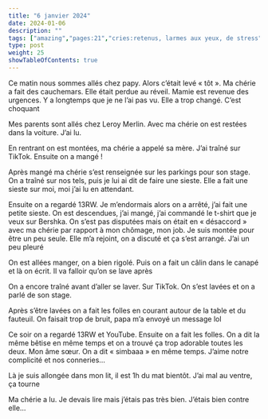 ```yaml
---
title: "6 janvier 2024"
date: 2024-01-06
description: ""
tags: ["amazing","pages:21","cries:retenus, larmes aux yeux, de stress"]
type: post
weight: 25
showTableOfContents: true
---
```


Ce matin nous sommes allés chez papy. Alors c’était levé « tôt ». Ma chérie a fait des cauchemars. Elle était perdue au réveil. Mamie est revenue des urgences. Y a longtemps que je ne l’ai pas vu. Elle a trop changé. C’est choquant 

Mes parents sont allés chez Leroy Merlin. Avec ma chérie on est restées dans la voiture. J’ai lu. 

En rentrant on est montées, ma chérie a appelé sa mère. J’ai traîné sur TikTok. Ensuite on a mangé !

Après mangé ma chérie s’est renseignée sur les parkings pour son stage. On a traîné sur nos tels, puis je lui ai dit de faire une sieste. Elle a fait une sieste sur moi, moi j’ai lu en attendant. 

Ensuite on a regardé 13RW. Je m’endormais alors on a arrêté, j’ai fait une petite sieste. On est descendues, j’ai mangé, j’ai commandé le t-shirt que je veux sur Bershka. On s’est pas disputées mais on était en « désaccord » avec ma chérie par rapport à mon chômage, mon job. Je suis montée pour être un peu seule. Elle m’a rejoint, on a discuté et ça s’est arrangé. J’ai un peu pleuré 

On est allées manger, on a bien rigolé. Puis on a fait un câlin dans le canapé et là on écrit. Il va falloir qu’on se lave après 

On a encore traîné avant d’aller se laver. Sur TikTok. On s’est lavées et on a parlé de son stage. 

Après s’être lavées on a fait les folles en courant autour de la table et du fauteuil. On faisait trop de bruit, papa m’a envoyé un message lol

Ce soir on a regardé 13RW et YouTube. Ensuite on a fait les folles. On a dit la même bêtise en même temps et on a trouvé ça trop adorable toutes les deux. Mon âme sœur. On a dit « simbaaa » en même temps. J’aime notre complicité et nos conneries…

Là je suis allongée dans mon lit, il est 1h du mat bientôt. J’ai mal au ventre, ça tourne 

Ma chérie a lu. Je devais lire mais j’étais pas très bien. J’étais bien contre elle…